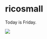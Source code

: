 # ricosmall

Today is Friday.

<img src="https://github-readme-stats.vercel.app/api?username=ricosmall&show_icons=true" />
